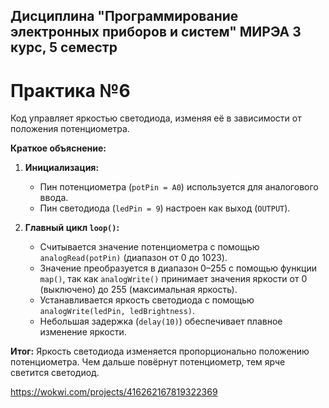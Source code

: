 ## Дисциплина "Программирование электронных приборов и систем" МИРЭА 3 курс, 5 семестр

# Практика №6

Код управляет яркостью светодиода, изменяя её в зависимости от положения потенциометра.

**Краткое объяснение:**

1. **Инициализация:**
   - Пин потенциометра (`potPin = A0`) используется для аналогового ввода.
   - Пин светодиода (`ledPin = 9`) настроен как выход (`OUTPUT`).

2. **Главный цикл `loop()`:**
   - Считывается значение потенциометра с помощью `analogRead(potPin)` (диапазон от 0 до 1023).
   - Значение преобразуется в диапазон 0–255 с помощью функции `map()`, так как `analogWrite()` принимает значения яркости от 0 (выключено) до 255 (максимальная яркость).
   - Устанавливается яркость светодиода с помощью `analogWrite(ledPin, ledBrightness)`.
   - Небольшая задержка (`delay(10)`) обеспечивает плавное изменение яркости.

**Итог:**
Яркость светодиода изменяется пропорционально положению потенциометра. Чем дальше повёрнут потенциометр, тем ярче светится светодиод.

https://wokwi.com/projects/416262167819322369
